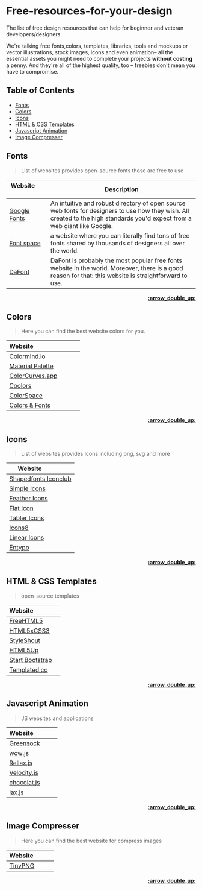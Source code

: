 # Free-resources-for-your-design
The list of free design resources that can help for beginner and veteran developers/designers.

We're talking free fonts,colors, templates, libraries, tools and mockups or vector illustrations, stock images, icons and even animation– all the essential assets you might need to complete your projects **without costing** a penny. And they're all of the highest quality, too – freebies don't mean you have to compromise.

## Table of Contents

- [Fonts](#fonts)
- [Colors](#colors)
- [Icons](#icons)
- [HTML & CSS Templates](#html--css-templates)
- [Javascript Animation](#javascript-animation)
- [Image Compresser](#Image-compresser)


## Fonts

>List of websites provides open-source fonts those are free to use

| Website&nbsp; &nbsp; &nbsp; &nbsp; &nbsp; &nbsp; &nbsp; &nbsp; &nbsp; &nbsp; &nbsp; &nbsp; &nbsp; &nbsp; | Description |
| ----------------------- | ------------------ |
| [Google Fonts](https://fonts.google.com/)| An intuitive and robust directory of open source web fonts for designers to use how they wish. All created to the high standards you'd expect from a web giant like Google. |
| [Font space](https://www.fontspace.com/)|a website where you can literally find tons of free fonts shared by thousands of designers all over the world. |
| [DaFont](https://www.dafont.com/)| DaFont is probably the most popular free fonts website in the world. Moreover, there is a good reason for that: this website is straightforward to use. |


<div align="right">
    <b><a href="#table-of-contents">:arrow_double_up:</a></b>
</div>

## Colors

>Here you can find the best website colors for you.

| Website&nbsp; &nbsp; &nbsp; &nbsp; &nbsp; &nbsp; &nbsp; &nbsp; &nbsp; &nbsp; &nbsp; &nbsp; &nbsp; &nbsp;
| --------------------------------------------------------------- |
| [Colormind.io](http://colormind.io) |
| [Material Palette](https://www.materialpalette.com/)|
| [ColorCurves.app](https://colorcurves.app) |
| [Coolors](https://coolors.co) |
| [ColorSpace](https://mycolor.space/) |
| [Colors & Fonts](https://www.colorsandfonts.com/) |


<div align="right">
    <b><a href="#table-of-contents">:arrow_double_up:</a></b>
</div>

## Icons

>List of websites provides Icons including png, svg and more

| Website&nbsp; &nbsp; &nbsp; &nbsp; &nbsp; &nbsp; &nbsp; 
| ----------------------- | 
| [Shapedfonts Iconclub](https://shapedfonts.com/iconclub/)|
| [Simple Icons](https://simpleicons.org/)| 
| [Feather Icons](https://feathericons.com/)| 
| [Flat Icon](https://www.flaticon.com/)|
| [Tabler Icons](https://tablericons.com/)| 
| [Icons8](https://icons8.com/)| 
| [Linear Icons](https://linearicons.com/)|
| [Entypo](http://www.entypo.com/)|

<div align="right">
    <b><a href="#table-of-contents">:arrow_double_up:</a></b>
</div>

## HTML & CSS Templates

>open-source templates

| Website&nbsp; &nbsp; &nbsp; &nbsp; &nbsp; &nbsp; &nbsp; &nbsp; 
| ----------------------- | 
| [FreeHTML5](https://freehtml5.co/)|
| [HTML5xCSS3](https://www.html5xcss3.com/)| 
| [StyleShout](https://www.styleshout.com/free-templates/)|
| [HTML5Up](https://html5up.net/)|
| [Start Bootstrap](https://startbootstrap.com/)|
| [Templated.co](https://templated.co/)| 


<div align="right">
    <b><a href="#table-of-contents">:arrow_double_up:</a></b>
</div>

## Javascript Animation

> JS websites and applications

| Website&nbsp; &nbsp; &nbsp; &nbsp; &nbsp; &nbsp; &nbsp; 
| ----------------------- |
| [Greensock](https://greensock.com/)| 
| [wow.js](https://wowjs.uk/)|
| [Rellax.js](https://github.com/dixonandmoe/rellax)| 
| [Velocity.js](http://velocityjs.org/)| 
| [chocolat.js](http://chocolat.insipi.de/)|
| [lax.js](https://github.com/alexfoxy/laxxx)| 

<div align="right">
    <b><a href="#table-of-contents">:arrow_double_up:</a></b>
</div>


## Image Compresser

>Here you can find the best website for compress images

| Website&nbsp; &nbsp; &nbsp; &nbsp; &nbsp; &nbsp; 
| ----------------------- | 
| [TinyPNG](https://tinypng.com/)|

<div align="right">
    <b><a href="#table-of-contents">:arrow_double_up:</a></b>
</div>
